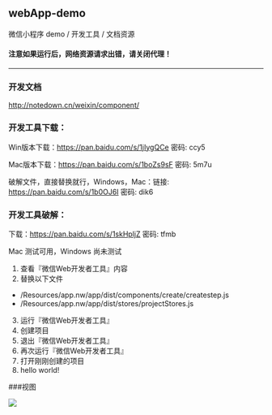 ## webApp-demo

微信小程序 demo / 开发工具 / 文档资源

#### 注意如果运行后，网络资源请求出错，请关闭代理！

----

### 开发文档

http://notedown.cn/weixin/component/

### 开发工具下载：

Win版本下载：https://pan.baidu.com/s/1jIygQCe 密码: ccy5

Mac版本下载：https://pan.baidu.com/s/1boZs9sF 密码: 5m7u


破解文件，直接替换就行，Windows，Mac：链接: https://pan.baidu.com/s/1b0OJ6I 密码: dik6

### 开发工具破解：


下载：https://pan.baidu.com/s/1skHpljZ 密码: tfmb

Mac 测试可用，Windows 尚未测试

1. 查看『微信Web开发者工具』内容
2. 替换以下文件
  * /Resources/app.nw/app/dist/components/create/createstep.js
  * /Resources/app.nw/app/dist/stores/projectStores.js
3. 运行『微信Web开发者工具』
4. 创建项目
5. 退出『微信Web开发者工具』
6. 再次运行『微信Web开发者工具』
7. 打开刚刚创建的项目
8. hello world!


###视图

![](http://o6wypsyc2.bkt.clouddn.com/16-9-23/10997474.jpg)





